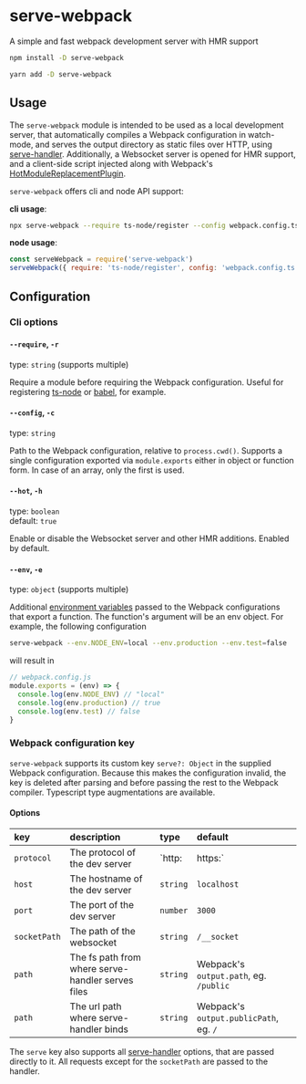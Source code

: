 # serve-webpack

A simple and fast webpack development server with HMR support

```sh
npm install -D serve-webpack
```

```sh
yarn add -D serve-webpack
```

## Usage

The `serve-webpack` module is intended to be used as a local development server, that automatically compiles a Webpack configuration in watch-mode, and serves the output directory as static files over HTTP, using [serve-handler](https://github.com/zeit/serve-handler). Additionally, a Websocket server is opened for HMR support, and a client-side script injected along with Webpack's [HotModuleReplacementPlugin](https://webpack.js.org/plugins/hot-module-replacement-plugin/).

`serve-webpack` offers cli and node API support:

**cli usage**:  
```sh
npx serve-webpack --require ts-node/register --config webpack.config.ts
```

**node usage**:  
```js
const serveWebpack = require('serve-webpack')
serveWebpack({ require: 'ts-node/register', config: 'webpack.config.ts' })
```

## Configuration

### Cli options

#### `--require`, `-r`

type: `string` (supports multiple)

Require a module before requiring the Webpack configuration. Useful for registering [ts-node](https://webpack.js.org/plugins/hot-module-replacement-plugin/) or [babel](https://babeljs.io/docs/en/babel-register), for example.

#### `--config`, `-c`

type: `string`

Path to the Webpack configuration, relative to `process.cwd()`. Supports a single configuration exported via `module.exports` either in object or function form. In case of an array, only the first is used.

#### `--hot`, `-h`

type: `boolean`  
default: `true`  

Enable or disable the Websocket server and other HMR additions. Enabled by default.

#### `--env`, `-e`

type: `object` (supports multiple)

Additional [environment variables](https://webpack.js.org/guides/environment-variables/) passed to the Webpack configurations that export a function. The function's argument will be an env object. For example, the following configuration

```sh
serve-webpack --env.NODE_ENV=local --env.production --env.test=false
```

will result in

```js
// webpack.config.js
module.exports = (env) => {
  console.log(env.NODE_ENV) // "local"
  console.log(env.production) // true
  console.log(env.test) // false
}
```

### Webpack configuration key

`serve-webpack` supports its custom key `serve?: Object` in the supplied Webpack configuration. Because this makes the configuration invalid, the key is deleted after parsing and before passing the rest to the Webpack compiler. Typescript type augmentations are available.

#### Options

| key | description | type | default |
| :-- | :---------- | :--- | :------ |
| `protocol` | The protocol of the dev server | `http: | https:` | `http:` |
| `host` | The hostname of the dev server | `string` | `localhost` |
| `port` | The port of the dev server | `number` | `3000` |
| `socketPath` | The path of the websocket | `string` | `/__socket` |
| `path` | The fs path from where serve-handler serves files | `string` | Webpack's `output.path`, eg. `/public` |
| `path` | The url path where serve-handler binds | `string` | Webpack's `output.publicPath`, eg. `/` |

The `serve` key also supports all [serve-handler](https://github.com/zeit/serve-handler#options) options, that are passed directly to it. All requests except for the `socketPath` are passed to the handler.
